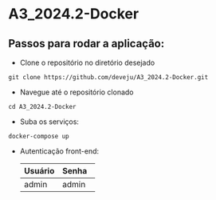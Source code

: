 # A3_2024.2-Docker

## Passos para rodar a aplicação:

- Clone o repositório no diretório desejado
```
git clone https://github.com/deveju/A3_2024.2-Docker.git
```

- Navegue até o repositório clonado
```
cd A3_2024.2-Docker
```

- Suba os serviços:
```
docker-compose up
```

- Autenticação front-end:

  | Usuário | Senha &nbsp; |
  | ----------- | ----------- |
  | admin | admin |
